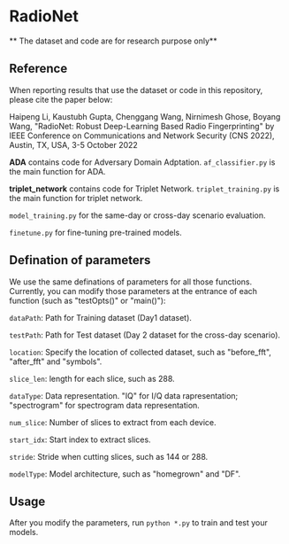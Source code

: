 # RadioNet

** The dataset and code are for research purpose only**

## Reference
When reporting results that use the dataset or code in this repository, please cite the paper below:

Haipeng Li, Kaustubh Gupta, Chenggang Wang, Nirnimesh Ghose, Boyang Wang, "RadioNet: Robust Deep-Learning Based Radio Fingerprinting" by IEEE Conference on Communications and Network Security (CNS 2022), Austin, TX, USA, 3-5 October 2022


**ADA** contains code for Adversary Domain Adptation. `af_classifier.py` is the main function for ADA.

**triplet_network** contains code for Triplet Network. `triplet_training.py` is the main function for triplet network.

`model_training.py` for the same-day or cross-day scenario evaluation.

`finetune.py` for fine-tuning pre-trained models. 

## Defination of parameters

We use the same definations of parameters for all those functions. Currently, you can modify those parameters at the entrance of each function (such as "testOpts()" or "main()"):

`dataPath`: Path for Training dataset (Day1 dataset).

`testPath`: Path for Test dataset (Day 2 dataset for the cross-day scenario).

`location`: Specify the location of collected dataset, such as "before_fft", "after_fft" and "symbols".

`slice_len`: length for each slice, such as 288.

`dataType`: Data representation. "IQ" for I/Q data rapresentation; "spectrogram" for spectrogram data representation.

`num_slice`: Number of slices to extract from each device.

`start_idx`: Start index to extract slices.

`stride`: Stride when cutting slices, such as 144 or 288.

`modelType`: Model architecture, such as "homegrown" and "DF".

## Usage 
After you modify the parameters, run `python *.py` to train and test your models. 

